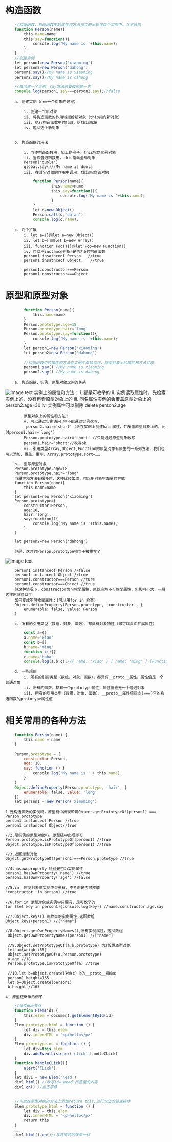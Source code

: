 # 构造函数
```javascript
	//构造函数，构造函数中的属性和方法独立的出现在每个实例中，互不影响
	function Person(name){
	    this.name=name
	    this.say=function(){
	        console.log('My name is '+this.name);
	    }
	}
	//创建实例
	let person1=new Person('xiaoming')
	let person2=new Person('dahong')
	person1.say()//My name is xiaoming
	person2.say()//My name is dahong
	 
	//每创建一个实例，say方法也要被创建一次
	console.log(person1.say===person2.say);//false
```	
		a. 创建实例（new一个对象的过程）

			i. 创建一个新对象
			ii. 将构造函数的作用域赋给新对象（this指向新对象）
			iii. 执行构造函数中的代码，给this赋值
			iv. 返回这个新对象
			

		b. 构造函数的用法

			i. 当作构造函数用，如上的例子，this指向实例对象
			ii. 当作普通函数用，this指向全局对象
			Person('duola')
			global.say()//My name is duola
			iii. 在其它对象的作用中调用，this指向该对象
```javascript
			function Person(name){
			        this.name=name
			        this.say=function(){
			            console.log('My name is '+this.name);
			        }
			}
			let o=new Object()
			Person.call(o,'dafan')
			console.log(o.name);
```			
			
		c. 几个扩展
			i. let a={}同let a=new Object()
			ii. let b=[]同let b=new Array()
			iii. function Foo(){}同let Foo=new Function()
			iv. 可以用instance判断a是否为b的构造函数
			person1 insatnceof Person   //true
			person1 insatnceof Object.   //true
			
			person1.constructor===Person
			person1.constructor===Object
			
# 原型和原型对象
```javascript
		function Person(name){
		    this.name=name
		}
		Person.prototype.age=18
		Person.prototype.hair='long'
		Person.prototype.say=function(){
		    console.log('My name is '+this.name);
		}
		let person1=new Person('xiaoming')
		let person2=new Person('dahong')
		 
		//构造函数中的属性和方法在实例中单独存在，原型对象上的属性和方法共享
		person1.say() //My name is xiaoming
		person2.say() //My name is dahong
```		
		a. 构造函数、实例、原型对象之间的关系
![Image text](https://github.com/YaseminLi/pics/blob/master/%E6%9E%84%E9%80%A0%E5%87%BD%E6%95%B0%E3%80%81%E5%AE%9E%E4%BE%8B%E3%80%81%E5%8E%9F%E5%9E%8B%E5%AF%B9%E8%B1%A1%E4%B9%8B%E9%97%B4%E7%9A%84%E5%85%B3%E7%B3%BB.png)
			实例上的属性和方法：
			i. 都是可枚举的
			ii. 实例读取属性时，先检索实例上的，没有再看原型对象上的
			iii. 同名属性实例的会覆盖原型对象上的 person2.age=30
			iv. 实例属性可以删除 delete person2.age
			
			原型对象上的属性和方法：
			v. 可以通过实例访问,但不能通过实例改写.
			 person2.hair='short' (会在实例上创建hair属性，并覆盖原型对象上的，此时person1.hair='long')
			Person.prototype.hair='short' //只能通过原型对象改写
			person1.hair='short'//改写ok
			vi. 引用类型Array,Object,Function的原型对象有原生的一系列方法，我们也可以添加、覆盖、重写，Array.prototype.sort=……
			
		b.  重写原型对象
		Person.prototype.age=18
		Person.prototype.hair='long'
		当属性和方法有很多时，这种比较繁琐，可以用对象字面量的方式
		function Person(name){
		    this.name=name
		}
		let person1=new Person('xiaoming')
		Person.prototype={
			constructor:Person,
		    age:18,
		    hair:'long',
		    say:function(){
		        console.log('My name is '+this.name);
		    }
		}
		
		let person2=new Person('dahong')
		
		但是，这时的Person.prototype相当于被重写了
![Image text](https://github.com/YaseminLi/pics/blob/master/%E5%8E%9F%E5%9E%8B%E5%AF%B9%E8%B1%A1%E8%A2%AB%E9%87%8D%E5%86%99.png)
		
		person1 instanceof Person //false  
		person1 instanceof Object //true
		person1.constructor===Person //ture
		person1.constructor===Object //true
		但这种情况下，constructor为可枚举属性，原始应为不可枚举属性，但影响不大，一般这样用就可以了
		如何变成不可枚举属性：(可以用for in 检查)
		Object.defineProperty(Person.prototype, 'constructor', {
		    enumerable: false, value: Person
		}
		
		c. 所有的引用类型（数组，对象，函数），都具有对象特性（即可以自由扩展属性）
```javascript
		const a={}
		a.name='xiao'
		const b=[]
		b.name='ming'
		function c(){}
		c.name='haha'
		console.log(a,b,c);//{ name: 'xiao' } [ name: 'ming' ] [Function: c]
```
		
		d. 一些规则
			i. 所有的引用类型（数组，对象，函数），都具有__proto__属性，属性值是一个普通对象
			ii. 所有的函数，都有一个prototype属性，属性值也是一个普通对象
			iii. 所有的引用类型（数组，对象，函数），__proto__属性值指向(===)它的构造函数的prototype属性值
			
# 相关常用的各种方法
```javascript
	function Person(name) {
	    this.name = name
	}
	 
	Person.prototype = {
	    constructor:Person,
	    age: 18,
	    say: function () {
	        console.log('My name is ' + this.name);
	    }
	}
	Object.defineProperty(Person.prototype, 'hair', {
	    enumerable: false, value: 'long'
	})
	let person1 = new Person('xiaoming')
```	
	
	1.是构造函数的实例吗，原型链中出现即可Object.getPrototypeOf(person1) === Person.prototype
	person1 instanceof Person //true
	person1 instanceof Object//true
	 
	//2.是实例的原型对象吗，原型链中出现即可
	Person.prototype.isPrototypeOf(person1) //true
	Object.prototype.isPrototypeOf(person1) //true
	 
	//3.返回原型对象
	Object.getPrototypeOf(person1)===Person.prototype //true
	 
	//4.hasownproperty 检验是否为实例属性
	person1.hasOwnProperty('name') //true
	person1.hasOwnProperty('age') //false
	 
	//5.in  原型对象或实例中只要有，不考虑是否可枚举
	'constructor' in person1 //true
	 
	//6.for in 原型对象或实例中只要有，是可枚举的
	for (let key in person1){console.log(key)} //name.constructor.age.say
	 
	//7.Object.keys() 可枚举的实例属性,返回数组
	Object.keys(person1) //["name"]
	 
	//8.Object.getOwnPropertyNames(),所有实例属性，返回数组
	 Object.getOwnPropertyNames(person1) //["name"]
	 
	 //9.Object.setPrototypeOf(a,b.prototype) 为a设置原型对象
	 let a={weight:55}
	 Object.setPrototypeOf(a,Person.prototype)
	 a.age //18
	 Person.prototype.isPrototypeOf(a) //true
	 
	 //10.let b=Object.create(对象c) b的__proto__指向c
	 person1.height=165
	 let b=Object.create(person1)
	 b.height //165
	
	4. 原型链继承的例子
```javascript
	//操作dom节点
	function Elem(id) {
	    this.elem = document.getElementById(id)
	}
	Elem.prototype.html = function () {
	    let div = this.elem
	    div.innerHTML = '<p>hello</p>'
	}
	Elem.prototype.on = function () {
	    let div=this.elem
	    div.addEventListener('click',handleCLick)
	}
	function handleCLick(){
	    alert('CLick')
	}
	let div1 = new Elem('head')
	div1.html() //改写id='head'标签里的内容
	div1.on() //点击事件
	
	
	//可以在原型对象的方法上添加return this,进行方法的链式操作
	Elem.prototype.html = function () {
	    let div = this.elem
	    div.innerHTML = '<p>hello</p>'
	    return this
	}
	……
	div1.html().on()//与非链式的效果一样
```	
